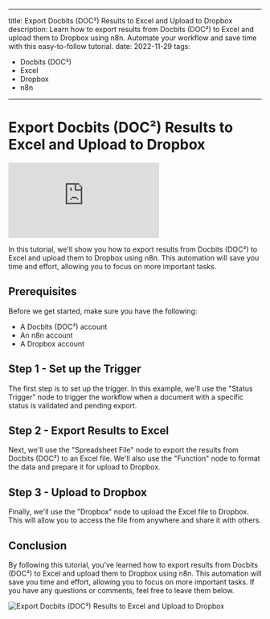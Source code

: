 
---
title: Export Docbits (DOC²) Results to Excel and Upload to Dropbox
description: Learn how to export results from Docbits (DOC²) to Excel and upload them to Dropbox using n8n. Automate your workflow and save time with this easy-to-follow tutorial.
date: 2022-11-29
tags:
  - Docbits (DOC²)
  - Excel
  - Dropbox
  - n8n
---

# Export Docbits (DOC²) Results to Excel and Upload to Dropbox

<div class='video-container'>
  <iframe src="https://www.youtube.com/embed/VIDEO_ID" frameborder="0" allowfullscreen></iframe>
</div>

In this tutorial, we'll show you how to export results from Docbits (DOC²) to Excel and upload them to Dropbox using n8n. This automation will save you time and effort, allowing you to focus on more important tasks.

## Prerequisites

Before we get started, make sure you have the following:

- A Docbits (DOC²) account
- An n8n account
- A Dropbox account

## Step 1 - Set up the Trigger

The first step is to set up the trigger. In this example, we'll use the "Status Trigger" node to trigger the workflow when a document with a specific status is validated and pending export.

## Step 2 - Export Results to Excel

Next, we'll use the "Spreadsheet File" node to export the results from Docbits (DOC²) to an Excel file. We'll also use the "Function" node to format the data and prepare it for upload to Dropbox.

## Step 3 - Upload to Dropbox

Finally, we'll use the "Dropbox" node to upload the Excel file to Dropbox. This will allow you to access the file from anywhere and share it with others.

## Conclusion

By following this tutorial, you've learned how to export results from Docbits (DOC²) to Excel and upload them to Dropbox using n8n. This automation will save you time and effort, allowing you to focus on more important tasks. If you have any questions or comments, feel free to leave them below.

![Export Docbits (DOC²) Results to Excel and Upload to Dropbox](/_images/excel-dropbox.png)
